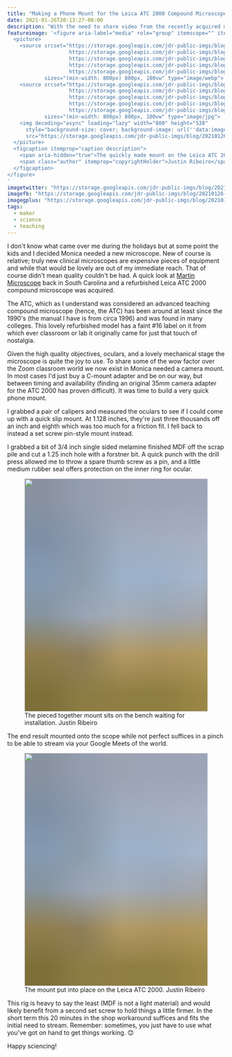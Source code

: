 ```yaml
---
title: "Making a Phone Mount for the Leica ATC 2000 Compound Microscope"
date: 2021-01-26T20:13:27-08:00
description: "With the need to share video from the recently acquired microscope with school kids remotely I dashed into the shop and whipped up a 20 minute solution."
featureimage: '<figure aria-label="media" role="group" itemscope="" itemprop="associatedMedia" itemtype="http://schema.org/ImageObject">
  <picture>
    <source srcset="https://storage.googleapis.com/jdr-public-imgs/blog/20210126-leica-atc-mount-on-scope-with-phone-640.webp 640w,
                    https://storage.googleapis.com/jdr-public-imgs/blog/20210126-leica-atc-mount-on-scope-with-phone-800.webp 800w,
                    https://storage.googleapis.com/jdr-public-imgs/blog/20210126-leica-atc-mount-on-scope-with-phone-1024.webp 1024w,
                    https://storage.googleapis.com/jdr-public-imgs/blog/20210126-leica-atc-mount-on-scope-with-phone-1280.webp 1280w,
                    https://storage.googleapis.com/jdr-public-imgs/blog/20210126-leica-atc-mount-on-scope-with-phone-1600.webp 1600w"
            sizes="(min-width: 800px) 800px, 100vw" type="image/webp">
    <source srcset="https://storage.googleapis.com/jdr-public-imgs/blog/20210126-leica-atc-mount-on-scope-with-phone-640.jpg 640w,
                    https://storage.googleapis.com/jdr-public-imgs/blog/20210126-leica-atc-mount-on-scope-with-phone-800.jpg 800w,
                    https://storage.googleapis.com/jdr-public-imgs/blog/20210126-leica-atc-mount-on-scope-with-phone-1024.jpg 1024w,
                    https://storage.googleapis.com/jdr-public-imgs/blog/20210126-leica-atc-mount-on-scope-with-phone-1280.jpg 1280w,
                    https://storage.googleapis.com/jdr-public-imgs/blog/20210126-leica-atc-mount-on-scope-with-phone-1600.jpg 1600w"
            sizes="(min-width: 800px) 800px, 100vw" type="image/jpg">
    <img decoding="async" loading="lazy" width="800" height="538"
      style="background-size: cover; background-image: url(''data:image/svg+xml;charset=utf-8,%3Csvg xmlns=\''http%3A//www.w3.org/2000/svg\'' xmlns%3Axlink=\''http%3A//www.w3.org/1999/xlink\'' viewBox=\''0 0 1280 853\''%3E%3Cfilter id=\''b\'' color-interpolation-filters=\''sRGB\''%3E%3CfeGaussianBlur stdDeviation=\''.5\''%3E%3C/feGaussianBlur%3E%3CfeComponentTransfer%3E%3CfeFuncA type=\''discrete\'' tableValues=\''1 1\''%3E%3C/feFuncA%3E%3C/feComponentTransfer%3E%3C/filter%3E%3Cimage filter=\''url(%23b)\'' x=\''0\'' y=\''0\'' height=\''100%25\'' width=\''100%25\'' xlink%3Ahref=\''data%3Aimage/png;base64,iVBORw0KGgoAAAANSUhEUgAAAAkAAAAGCAIAAACepSOSAAAACXBIWXMAAC4jAAAuIwF4pT92AAAAs0lEQVQI1wGoAFf/AImSoJSer5yjs52ktp2luJuluKOpuJefsoCNowB+kKaOm66grL+krsCnsMGrt8m1u8mzt8OVoLIAhJqzjZ2tnLLLnLHJp7fNmpyjqbPCqLrRjqO7AIeUn5ultaWtt56msaSnroZyY4mBgLq7wY6TmwCRfk2Pf1uzm2WulV+xmV6rmGyQfFm3nWSBcEIAfm46jX1FkH5Djn5AmodGo49MopBLlIRBfG8yj/dfjF5frTUAAAAASUVORK5CYII=\''%3E%3C/image%3E%3C/svg%3E'');"
      src="https://storage.googleapis.com/jdr-public-imgs/blog/20210126-leica-atc-mount-on-scope-with-phone-800.jpg" alt="">
  </picture>
  <figcaption itemprop="caption description">
    <span aria-hidden="true">The quickly made mount on the Leica ATC 2000 holding the Google Pixel 3A.</span>
    <span class="author" itemprop="copyrightHolder">Justin Ribeiro</span>
  </figcaption>
</figure>
'
imagetwitter: "https://storage.googleapis.com/jdr-public-imgs/blog/20210126-leica-atc-mount-on-scope-with-phone-800.jpg"
imagefb: "https://storage.googleapis.com/jdr-public-imgs/blog/20210126-leica-atc-mount-on-scope-with-phone-800.jpg"
imagegplus: "https://storage.googleapis.com/jdr-public-imgs/blog/20210126-leica-atc-mount-on-scope-with-phone-800.jpg"
tags:
  - maker
  - science
  - teaching
---
```


I don't know what came over me during the holidays but at some point the kids and I decided Monica needed a new microscope. New of course is relative; truly new clinical microscopes are expensive pieces of equipment and while that would be lovely are out of my immediate reach. That of course didn't mean quality couldn't be had. A quick look at [Martin Microscope](https://www.martinmicroscope.com/) back in South Carolina and a refurbished Leica ATC 2000 compound microscope was acquired.

The ATC, which as I understand was considered an advanced teaching compound microscope (hence, the ATC) has been around at least since the 1990's (the manual I have is from circa 1996) and was found in many colleges. This lovely refurbished model has a faint #16 label on it from which ever classroom or lab it originally came for just that touch of nostalgia.

Given the high quality objectives, oculars, and a lovely mechanical stage the microscope is quite the joy to use. To share some of the wow factor over the Zoom classroom world we now exist in Monica needed a camera mount. In most cases I'd just buy a C-mount adapter and be on our way, but between timing and availability (finding an original 35mm camera adapter for the ATC 2000 has proven difficult). It was time to build a very quick phone mount.

I grabbed a pair of calipers and measured the oculars to see if I could come up with a quick slip mount. At 1.128 inches, they're just three thousands off an inch and eighth which was too much for a friction fit. I fell back to instead a set screw pin-style mount instead.

I grabbed a bit of 3/4 inch single sided melamine finished MDF off the scrap pile and cut a 1.25 inch hole with a forstner bit. A quick punch with the drill press allowed me to throw a spare thumb screw as a pin, and a little medium rubber seal offers protection on the inner ring for ocular.

<figure aria-label="media" role="group" itemscope="" itemprop="associatedMedia" itemtype="http://schema.org/ImageObject">
  <picture>
    <source srcset="https://storage.googleapis.com/jdr-public-imgs/blog/20210126-leica-atc-mount-on-bench-640.webp 640w,
                    https://storage.googleapis.com/jdr-public-imgs/blog/20210126-leica-atc-mount-on-bench-800.webp 800w,
                    https://storage.googleapis.com/jdr-public-imgs/blog/20210126-leica-atc-mount-on-bench-1024.webp 1024w,
                    https://storage.googleapis.com/jdr-public-imgs/blog/20210126-leica-atc-mount-on-bench-1280.webp 1280w,
                    https://storage.googleapis.com/jdr-public-imgs/blog/20210126-leica-atc-mount-on-bench-1600.webp 1600w"
            sizes="(min-width: 800px) 800px, 100vw" type="image/webp">
    <source srcset="https://storage.googleapis.com/jdr-public-imgs/blog/20210126-leica-atc-mount-on-bench-640.jpg 640w,
                    https://storage.googleapis.com/jdr-public-imgs/blog/20210126-leica-atc-mount-on-bench-800.jpg 800w,
                    https://storage.googleapis.com/jdr-public-imgs/blog/20210126-leica-atc-mount-on-bench-1024.jpg 1024w,
                    https://storage.googleapis.com/jdr-public-imgs/blog/20210126-leica-atc-mount-on-bench-1280.jpg 1280w,
                    https://storage.googleapis.com/jdr-public-imgs/blog/20210126-leica-atc-mount-on-bench-1600.jpg 1600w"
            sizes="(min-width: 800px) 800px, 100vw" type="image/jpg">
    <img decoding="async" loading="lazy" width="800" height="538"
      style="background-size: cover; background-image: url('data:image/svg+xml;charset=utf-8,%3Csvg xmlns=\'http%3A//www.w3.org/2000/svg\' xmlns%3Axlink=\'http%3A//www.w3.org/1999/xlink\' viewBox=\'0 0 1280 853\'%3E%3Cfilter id=\'b\' color-interpolation-filters=\'sRGB\'%3E%3CfeGaussianBlur stdDeviation=\'.5\'%3E%3C/feGaussianBlur%3E%3CfeComponentTransfer%3E%3CfeFuncA type=\'discrete\' tableValues=\'1 1\'%3E%3C/feFuncA%3E%3C/feComponentTransfer%3E%3C/filter%3E%3Cimage filter=\'url(%23b)\' x=\'0\' y=\'0\' height=\'100%25\' width=\'100%25\' xlink%3Ahref=\'data%3Aimage/png;base64,iVBORw0KGgoAAAANSUhEUgAAAAkAAAAGCAIAAACepSOSAAAACXBIWXMAAC4jAAAuIwF4pT92AAAAs0lEQVQI1wGoAFf/AImSoJSer5yjs52ktp2luJuluKOpuJefsoCNowB+kKaOm66grL+krsCnsMGrt8m1u8mzt8OVoLIAhJqzjZ2tnLLLnLHJp7fNmpyjqbPCqLrRjqO7AIeUn5ultaWtt56msaSnroZyY4mBgLq7wY6TmwCRfk2Pf1uzm2WulV+xmV6rmGyQfFm3nWSBcEIAfm46jX1FkH5Djn5AmodGo49MopBLlIRBfG8yj/dfjF5frTUAAAAASUVORK5CYII=\'%3E%3C/image%3E%3C/svg%3E');"
      src="https://storage.googleapis.com/jdr-public-imgs/blog/20210126-leica-atc-mount-on-bench-800.jpg" alt="">
  </picture>
  <figcaption itemprop="caption description">
    <span aria-hidden="true">The pieced together mount sits on the bench waiting for installation.</span>
    <span class="author" itemprop="copyrightHolder">Justin Ribeiro</span>
  </figcaption>
</figure>

The end result mounted onto the scope while not perfect suffices in a pinch to be able to stream via your Google Meets of the world.

<figure aria-label="media" role="group" itemscope="" itemprop="associatedMedia" itemtype="http://schema.org/ImageObject">
  <picture>
    <source srcset="https://storage.googleapis.com/jdr-public-imgs/blog/20210126-leica-atc-mount-on-scope-640.webp 640w,
                    https://storage.googleapis.com/jdr-public-imgs/blog/20210126-leica-atc-mount-on-scope-800.webp 800w,
                    https://storage.googleapis.com/jdr-public-imgs/blog/20210126-leica-atc-mount-on-scope-1024.webp 1024w,
                    https://storage.googleapis.com/jdr-public-imgs/blog/20210126-leica-atc-mount-on-scope-1280.webp 1280w,
                    https://storage.googleapis.com/jdr-public-imgs/blog/20210126-leica-atc-mount-on-scope-1600.webp 1600w"
            sizes="(min-width: 800px) 800px, 100vw" type="image/webp">
    <source srcset="https://storage.googleapis.com/jdr-public-imgs/blog/20210126-leica-atc-mount-on-scope-640.jpg 640w,
                    https://storage.googleapis.com/jdr-public-imgs/blog/20210126-leica-atc-mount-on-scope-800.jpg 800w,
                    https://storage.googleapis.com/jdr-public-imgs/blog/20210126-leica-atc-mount-on-scope-1024.jpg 1024w,
                    https://storage.googleapis.com/jdr-public-imgs/blog/20210126-leica-atc-mount-on-scope-1280.jpg 1280w,
                    https://storage.googleapis.com/jdr-public-imgs/blog/20210126-leica-atc-mount-on-scope-1600.jpg 1600w"
            sizes="(min-width: 800px) 800px, 100vw" type="image/jpg">
    <img decoding="async" loading="lazy" width="800" height="538"
      style="background-size: cover; background-image: url('data:image/svg+xml;charset=utf-8,%3Csvg xmlns=\'http%3A//www.w3.org/2000/svg\' xmlns%3Axlink=\'http%3A//www.w3.org/1999/xlink\' viewBox=\'0 0 1280 853\'%3E%3Cfilter id=\'b\' color-interpolation-filters=\'sRGB\'%3E%3CfeGaussianBlur stdDeviation=\'.5\'%3E%3C/feGaussianBlur%3E%3CfeComponentTransfer%3E%3CfeFuncA type=\'discrete\' tableValues=\'1 1\'%3E%3C/feFuncA%3E%3C/feComponentTransfer%3E%3C/filter%3E%3Cimage filter=\'url(%23b)\' x=\'0\' y=\'0\' height=\'100%25\' width=\'100%25\' xlink%3Ahref=\'data%3Aimage/png;base64,iVBORw0KGgoAAAANSUhEUgAAAAkAAAAGCAIAAACepSOSAAAACXBIWXMAAC4jAAAuIwF4pT92AAAAs0lEQVQI1wGoAFf/AImSoJSer5yjs52ktp2luJuluKOpuJefsoCNowB+kKaOm66grL+krsCnsMGrt8m1u8mzt8OVoLIAhJqzjZ2tnLLLnLHJp7fNmpyjqbPCqLrRjqO7AIeUn5ultaWtt56msaSnroZyY4mBgLq7wY6TmwCRfk2Pf1uzm2WulV+xmV6rmGyQfFm3nWSBcEIAfm46jX1FkH5Djn5AmodGo49MopBLlIRBfG8yj/dfjF5frTUAAAAASUVORK5CYII=\'%3E%3C/image%3E%3C/svg%3E');"
      src="https://storage.googleapis.com/jdr-public-imgs/blog/20210126-leica-atc-mount-on-scope-800.jpg" alt="">
  </picture>
  <figcaption itemprop="caption description">
    <span aria-hidden="true">The mount put into place on the Leica ATC 2000.</span>
    <span class="author" itemprop="copyrightHolder">Justin Ribeiro</span>
  </figcaption>
</figure>

This rig is heavy to say the least (MDF is not a light material) and would likely benefit from a second set screw to hold things a little firmer. In the short term this 20 minutes in the shop workaround suffices and fits the initial need to stream. Remember: sometimes, you just have to use what you've got on hand to get things working. 😊

Happy sciencing!

